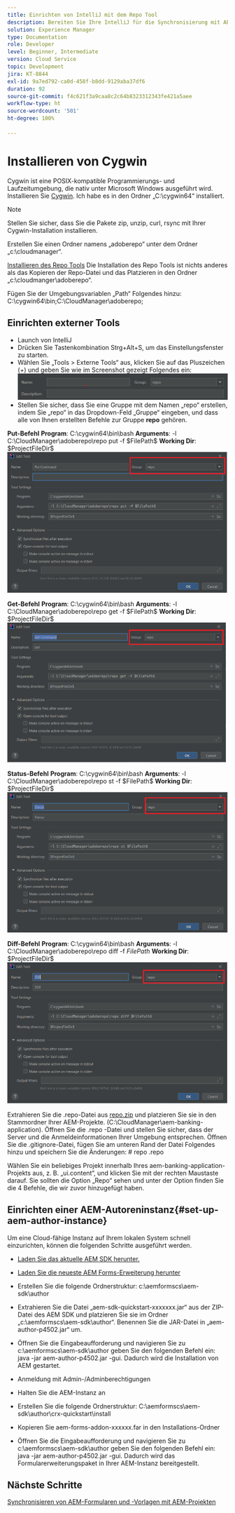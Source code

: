 ```yaml
---
title: Einrichten von IntelliJ mit dem Repo Tool
description: Bereiten Sie Ihre IntelliJ für die Synchronisierung mit AEM Cloud-fähigen Instanzen vor.
solution: Experience Manager
type: Documentation
role: Developer
level: Beginner, Intermediate
version: Cloud Service
topic: Development
jira: KT-8844
exl-id: 9a7ed792-ca0d-458f-b8dd-9129aba37df6
duration: 92
source-git-commit: f4c621f3a9caa8c2c64b8323312343fe421a5aee
workflow-type: ht
source-wordcount: '501'
ht-degree: 100%

---
```


# Installieren von Cygwin


Cygwin ist eine POSIX-kompatible Programmierungs- und Laufzeitumgebung, die nativ unter Microsoft Windows ausgeführt wird.
Installieren Sie [Cygwin](https://www.cygwin.com/). Ich habe es in den Ordner „C:\cygwin64“ installiert.
>[!NOTE]
> Stellen Sie sicher, dass Sie die Pakete zip, unzip, curl, rsync mit Ihrer Cygwin-Installation installieren.

Erstellen Sie einen Ordner namens „adoberepo“ unter dem Ordner „c:\cloudmanager“.

[Installieren des Repo Tools](https://github.com/Adobe-Marketing-Cloud/tools/tree/master/repo) Die Installation des Repo Tools ist nichts anderes als das Kopieren der Repo-Datei und das Platzieren in den Ordner „c:\cloudmanger\adoberepo“.

Fügen Sie der Umgebungsvariablen „Path“ Folgendes hinzu: C:\cygwin64\bin;C:\CloudManager\adoberepo;

## Einrichten externer Tools

* Launch von IntelliJ
* Drücken Sie Tastenkombination Strg+Alt+S, um das Einstellungsfenster zu starten.
* Wählen Sie „Tools > Externe Tools“ aus, klicken Sie auf das Pluszeichen (+) und geben Sie wie im Screenshot gezeigt Folgendes ein:
  ![rep](assets/repo.png)
* Stellen Sie sicher, dass Sie eine Gruppe mit dem Namen „repo“ erstellen, indem Sie „repo“ in das Dropdown-Feld „Gruppe“ eingeben, und dass alle von Ihnen erstellten Befehle zur Gruppe **repo** gehören.


**Put-Befehl**
**Program**: C:\cygwin64\bin\bash
**Arguments**: -l C:\CloudManager\adoberepo\repo put -f \$FilePath\$
**Working Dir**: \$ProjectFileDir\$
![put-command](assets/put-command.png)

**Get-Befehl**
**Program**: C:\cygwin64\bin\bash
**Arguments**: -l C:\CloudManager\adoberepo\repo get -f \$FilePath\$
**Working Dir**: \$ProjectFileDir\$
![get-command](assets/get-command.png)

**Status-Befehl**
**Program**: C:\cygwin64\bin\bash
**Arguments**: -l C:\CloudManager\adoberepo\repo st -f \$FilePath\$
**Working Dir**: \$ProjectFileDir\$
![status-command](assets/status-command.png)

**Diff-Befehl**
**Program**: C:\cygwin64\bin\bash
**Arguments**: -l C:\CloudManager\adoberepo\repo diff -f $FilePath$
**Working Dir**: \$ProjectFileDir\$
![diff-command](assets/diff-command.png)

Extrahieren Sie die .repo-Datei aus [repo.zip](assets/repo.zip) und platzieren Sie sie in den Stammordner Ihrer AEM-Projekte. (C:\CloudManager\aem-banking-application). Öffnen Sie die .repo -Datei und stellen Sie sicher, dass der Server und die Anmeldeinformationen Ihrer Umgebung entsprechen.
Öffnen Sie die .gitignore-Datei, fügen Sie am unteren Rand der Datei Folgendes hinzu und speichern Sie die Änderungen:
\# repo
.repo

Wählen Sie ein beliebiges Projekt innerhalb Ihres aem-banking-application-Projekts aus, z. B. „ui.content“, und klicken Sie mit der rechten Maustaste darauf. Sie sollten die Option „Repo“ sehen und unter der Option finden Sie die 4 Befehle, die wir zuvor hinzugefügt haben.

## Einrichten einer AEM-Autoreninstanz{#set-up-aem-author-instance}

Um eine Cloud-fähige Instanz auf Ihrem lokalen System schnell einzurichten, können die folgenden Schritte ausgeführt werden.
* [Laden Sie das aktuelle AEM SDK herunter.](https://experience.adobe.com/#/downloads/content/software-distribution/de/aemcloud.html)

* [Laden Sie die neueste AEM Forms-Erweiterung herunter](https://experience.adobe.com/#/downloads/content/software-distribution/de/aemcloud.html)

* Erstellen Sie die folgende Ordnerstruktur: 
c:\aemformscs\aem-sdk\author

* Extrahieren Sie die Datei „aem-sdk-quickstart-xxxxxxx.jar“ aus der ZIP-Datei des AEM SDK und platzieren Sie sie im Ordner „c:\aemformscs\aem-sdk\author“. Benennen Sie die JAR-Datei in „aem-author-p4502.jar“ um.

* Öffnen Sie die Eingabeaufforderung und navigieren Sie zu c:\aemformscs\aem-sdk\author
geben Sie den folgenden Befehl ein: java -jar aem-author-p4502.jar -gui. Dadurch wird die Installation von AEM gestartet.
* Anmeldung mit Admin-/Adminberechtigungen
* Halten Sie die AEM-Instanz an
* Erstellen Sie die folgende Ordnerstruktur: C:\aemformscs\aem-sdk\author\crx-quickstart\install
* Kopieren Sie aem-forms-addon-xxxxxx.far in den Installations-Ordner
* Öffnen Sie die Eingabeaufforderung und navigieren Sie zu c:\aemformscs\aem-sdk\author
geben Sie den folgenden Befehl ein: java -jar aem-author-p4502.jar -gui. Dadurch wird das Formularerweiterungspaket in Ihrer AEM-Instanz bereitgestellt.

## Nächste Schritte

[Synchronisieren von AEM-Formularen und -Vorlagen mit AEM-Projekten](./deploy-your-first-form.md)

